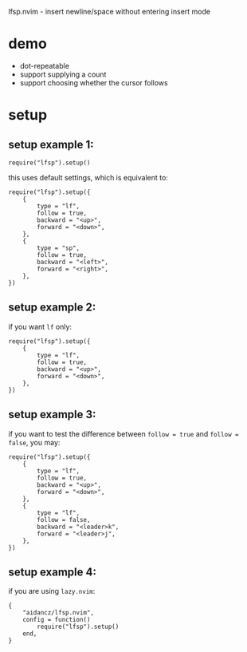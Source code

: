 lfsp.nvim - insert newline/space without entering insert mode

# demo

- dot-repeatable
- support supplying a count
- support choosing whether the cursor follows

# setup

## setup example 1:

```
require("lfsp").setup()
```

this uses default settings, which is equivalent to:

```
require("lfsp").setup({
	{
		type = "lf",
		follow = true,
		backward = "<up>",
		forward = "<down>",
	},
	{
		type = "sp",
		follow = true,
		backward = "<left>",
		forward = "<right>",
	},
})
```

## setup example 2:

if you want `lf` only:

```
require("lfsp").setup({
	{
		type = "lf",
		follow = true,
		backward = "<up>",
		forward = "<down>",
	},
})
```

## setup example 3:

if you want to test the difference between `follow = true` and `follow = false`, you may:

```
require("lfsp").setup({
	{
		type = "lf",
		follow = true,
		backward = "<up>",
		forward = "<down>",
	},
	{
		type = "lf",
		follow = false,
		backward = "<leader>k",
		forward = "<leader>j",
	},
})
```

## setup example 4:

if you are using `lazy.nvim`:

```
{
	"aidancz/lfsp.nvim",
	config = function()
		require("lfsp").setup()
	end,
}
```
